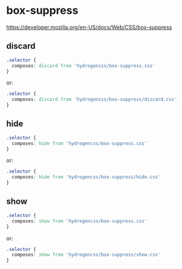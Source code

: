 # box-suppress

https://developer.mozilla.org/en-US/docs/Web/CSS/box-suppress

## discard
```css
.selector {
  composes: discard from 'hydrogencss/box-suppress.css'
}
```

or:
```css
.selector {
  composes: discard from 'hydrogencss/box-suppress/discard.css'
}
```

## hide
```css
.selector {
  composes: hide from 'hydrogencss/box-suppress.css'
}
```

or:
```css
.selector {
  composes: hide from 'hydrogencss/box-suppress/hide.css'
}
```

## show
```css
.selector {
  composes: show from 'hydrogencss/box-suppress.css'
}
```

or:
```css
.selector {
  composes: show from 'hydrogencss/box-suppress/show.css'
}
```

